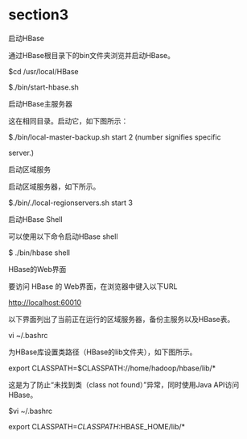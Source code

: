 # section3

启动HBase

通过HBase根目录下的bin文件夹浏览并启动HBase。

$cd /usr/local/HBase

$./bin/start-hbase.sh

启动HBase主服务器

这在相同目录。启动它，如下图所示：

$./bin/local-master-backup.sh start 2 \(number signifies specific

server.\)

启动区域服务

启动区域服务器，如下所示。

$./bin/./local-regionservers.sh start 3

启动HBase Shell

可以使用以下命令启动HBase shell

$ ./bin/hbase shell

HBase的Web界面

要访问 HBase 的 Web界面，在浏览器中键入以下URL

[http://localhost:60010](http://localhost:60010)

以下界面列出了当前正在运行的区域服务器，备份主服务以及HBase表。

vi  ~/.bashrc

为HBase库设置类路径（HBase的lib文件夹），如下图所示。

export CLASSPATH=$CLASSPATH://home/hadoop/hbase/lib/\*

这是为了防止“未找到类（class not found）”异常，同时使用Java API访问HBase。

$vi ~/.bashrc

export CLASSPATH=$CLASSPATH:$HBASE\_HOME/lib/\*

